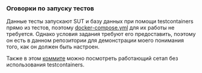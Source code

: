 ### Оговорки по запуску тестов
Данные тесты запускают SUT и базу данных при помощи testcontainers прямо из тестов, поэтому [docker-compose.yml](https://github.com/k-emiko/aqa3-2-ex1/blob/master/artifacts/docker-compose.yml) для их работы не требуется.
Однако условия задания требуют его предоставить, поэтому он есть в данном репозитории для демонстрации моего понимания того, как он должен быть настроен. 

Также в этом [коммите](https://github.com/k-emiko/aqa3-2-ex1/tree/74bf85c59306fb146b157c6a6748b6350089fb1a) можно посмотреть работающий сетап без использования testcontainers.
